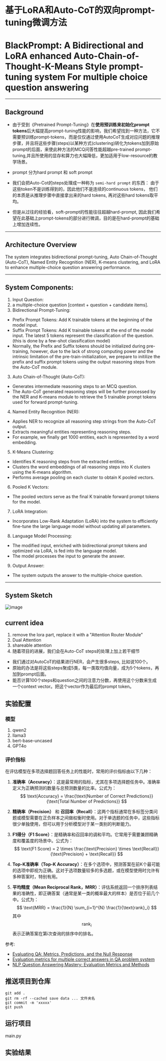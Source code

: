 # 基于LoRA和Auto-CoT的双向prompt-tuning微调方法
# BlackPrompt: A Bidirectional and LoRA enhanced Auto-Chain-of-Thought-K-Means Style prompt-tuning system For multiple choice question answering

---

## Background
- 由于受到《Pretrained Prompt-Tuning》在**使用预训练来初始化prompt tokens**后大幅提高prompt-tuning性能的影响，我们希望找到一种方法，它不需要预训练prompt-tokens，而是仅仅通过使用AutoCoT生成对应问题的推理步骤，并且将这些步骤(steps)以某种方式(clustering)转化为tokens加到原始prompt的后面，来使此种方法的MCQ问答性能超越pre-trained prompt-tuning,并且所使用的显存和算力也大幅降低，更加适用于low-resource的教学场景。 


- prompt 分为hard prompt 和 soft prompt
- 我们会把Auto-Cot的steps处理成一种称为 `semi-hard prompt` 的东西： 由于这些token不是训练得到的，因此他们不是连续的continuous tokens， 他们的本质是从推理步骤中直接拿出来的hard tokens, 再对这些hard tokens取平均。
  
- 但是从过往的经验看，soft-prompt的性能往往超越hard-prompt, 因此我们希望在此基础上prompt-tokens的部分进行微调，目的是在hard-prompt的基础上增加连续性。



---

## Architecture Overview
The system integrates bidirectional prompt-tuning, Auto Chain-of-Thought (Auto-CoT), Named Entity Recognition (NER), K-means clustering, and LoRA to enhance multiple-choice question answering performance.

---

## System Components:
1. Input Question:  
  1. a multiple-choice question [context + question + candidate items].
2. Bidirectional Prompt-Tuning:
  - Prefix Prompt Tokens: Add K trainable tokens at the beginning of the model input.
  - Suffix Prompt Tokens: Add K trainable tokens at the end of the model input. The latest 5 tokens represent the classification of the question. (this is done by a few-shot classification model)
  - Normally, the Prefix and Suffix tokens should be initialized during pre-training, however, due to the lack of strong computing power and the intrinsic limitation of the pre-train-initialization, we prepare to initilize the prefix and suffix prompt tokens using the output reasoning steps from the Auto-CoT module.
3. Auto Chain-of-Thought (Auto-CoT):
  - Generates intermediate reasoning steps to an MCQ question.
  - The Auto-CoT generated reasoning steps will be further processed by the NER and K-means module to  retrieve the 5 trainable prompt tokens used for forward prompt-tuning.
4. Named Entity Recognition (NER):
  - Applies NER to recognize all reasoning step strings from the Auto-CoT output.
  - Extracts meaningful entities representing reasoning steps.
  - For example, we finally get 1000 entities, each is represented by a word embedding.
5. K-Means Clustering:
  - Identifies K reasoning steps from the extracted entities.
  - Clusters the word embeddings of all reasoning steps into K clusters using the K-means algorithm.
  - Performs average pooling on each cluster to obtain K pooled vectors.
6. Pooled K Vectors:
  - The pooled vectors serve as the final K trainable forward prompt tokens for the model.
7. LoRA Integration:
  - Incorporates Low-Rank Adaptation (LoRA) into the system to efficiently fine-tune the large language model without updating all parameters.
8. Language Model Processing:
  - The modified input, enriched with bidirectional prompt tokens and optimized via LoRA, is fed into the language model.
  - The model processes the input to generate the answer.
9. Output Answer:
  - The system outputs the answer to the multiple-choice question.

---

## System Sketch
![image](https://github.com/user-attachments/assets/a2b4f441-792d-4520-b918-9be83b69addf)





## current idea
1. remove the lora part, replace it with a "Attention Router Module"
2. Dual Attention
3. shareable attention
4. 随着项目的进展，我们会在Auto-CoT steps的处理上加上若干细节
  - 我们通过对AutoCoT的结果进行NER，会产生很多steps, 比如说100个。
  - 原始的办法是将这些steps聚成5类，每一类取均值向量，成为5个tokens，再加到prompt后面。
  - 能否计算100个steps和question之间的注意力分数，再使用这个分数来生成一个context vector。把这个vector作为最后的prompt token。




## 实验配置
### 模型
1. qwen2
2. llama3
3. bert-base-uncased
4. GPT4o


### 评价指标
在评估模型在多项选择题回答任务上的性能时，常用的评价指标由以下几种：

1. **准确率（Accuracy）**：这是最常用的指标，尤其在多项选择题任务中。准确率定义为正确预测的数量与总预测数量的比率。公式为：
   $$ \text{Accuracy} = \frac{\text{Number of Correct Predictions}}{\text{Total Number of Predictions}} $$

2. **精确率（Precision）** 和 **召回率（Recall）**：这两个指标通常在多标签分类问题或模型需要在正负样本之间做权衡时使用。对于单选题的任务中，这些指标很少单独使用，但可以用于分析模型对于某一类别的判断能力。

3. **F1得分（F1 Score）**：是精确率和召回率的调和平均。它常用于需要兼顾精确度和覆盖度的场景中。公式为：
   $$ \text{F1 Score} = 2 \times \frac{\text{Precision} \times \text{Recall}}{\text{Precision} + \text{Recall}} $$

4. **Top-K准确率（Top-K Accuracy）**：在多个选项中，预测答案在前K个最可能的选项中即视为正确。这对于选项数量较多的多选题，或在模型使用时允许有多种答案时，特别有用。

5. **平均精度（Mean Reciprocal Rank，MRR）**：评估系统返回一个排序列表结果的准确性，即正确答案（通常是某一类的概率最大的样本）是否位于前几个中。公式为：
   $$ \text{MRR} = \frac{1}{N} \sum_{i=1}^{N} \frac{1}{\text{rank}_i} $$
其中 $$ \text{rank}_i $$ 表示正确答案在第i次查询的排序中的排名。


参考:
- [Evaluating QA: Metrics, Predictions, and the Null Response](https://qa.fastforwardlabs.com/no%20answer/null%20threshold/bert/distilbert/exact%20match/f1/robust%20predictions/2020/06/09/Evaluating_BERT_on_SQuAD.html)
- [Evaluation metrics for multiple correct answers in QA problem system](https://stackoverflow.com/questions/64112565/evaluation-metrics-for-multiple-correct-answers-in-qa-problem-system)
- [NLP Question Answering Mastery: Evaluation Metrics and Methods](https://gpttutorpro.com/nlp-question-answering-mastery-evaluation-metrics-and-methods-for-question-answering/)


## 推送项目到仓库
```shell
git add .
git rm -rf --cached save data ... 文件夹名
git commit -m 'xxxxx'
git push
```


## 运行项目
main.py



## 实验结果



